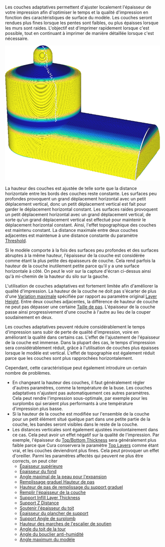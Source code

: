 Les couches adaptatives permettent d'ajuster localement l'épaisseur de votre impression afin d'optimiser le temps et la qualité d'impression en fonction des caractéristiques de surface du modèle. Les couches seront rendues plus fines lorsque les pentes sont faibles, ou plus épaisses lorsque les murs sont raides. L'objectif est d'imprimer rapidement lorsque c'est possible, tout en continuant à imprimer de manière détaillée lorsque c'est nécessaire.

![Avec le schéma de couleur "épaisseur de la couche", vous pouvez voir qu'il colore les couches plus fines en bleu et les couches plus épaisses en jaune](../../../articles/images/adaptive_layer_height_enabled.png)

La hauteur des couches est ajustée de telle sorte que la distance horizontale entre les bords des couches reste constante. Les surfaces peu profondes provoquent un grand déplacement horizontal avec un petit déplacement vertical, donc un petit déplacement vertical est fait pour garder le déplacement horizontal constant. Les surfaces raides provoquent un petit déplacement horizontal avec un grand déplacement vertical, de sorte qu'un grand déplacement vertical est effectué pour maintenir le déplacement horizontal constant. Ainsi, l'effet topographique des couches est maintenu constant. La distance maximale entre deux couches adjacentes est maintenue à une distance constante du paramètre [Threshold](adaptive_layer_height_threshold.md).

Si le modèle comporte à la fois des surfaces peu profondes et des surfaces abruptes à la même hauteur, l'épaisseur de la couche est considérée comme étant la plus petite des épaisseurs de couche. Cela rend parfois la hauteur de la couche inutilement petite parce qu'il y a une surface horizontale à côté. On peut le voir sur la capture d'écran ci-dessus ainsi qu'à mi-chemin de la hauteur du silo sur la gauche.

L'utilisation de couches adaptatives est fortement limitée afin d'améliorer la qualité d'impression. La hauteur de la couche ne doit pas s'écarter de plus d'une [Variation maximale](adaptive_layer_height_variation.md) spécifiée par rapport au paramètre original [Layer Height](../resolution/layer_height.md). Entre deux couches adjacentes, la différence de hauteur de couche ne peut pas dépasser une certaine [Taille de pas](adaptive_layer_height_variation_step.md). L'épaisseur de la couche passe ainsi progressivement d'une couche à l'autre au lieu de la couper soudainement en deux.

Les couches adaptatives peuvent réduire considérablement le temps d'impression sans subir de perte de qualité d'impression, voire en améliorant la qualité dans certains cas. L'effet de l'ajustement de l'épaisseur de la couche est immense. Dans la plupart des cas, le temps d'impression sera considérablement réduit, grâce à l'utilisation de couches plus épaisses lorsque le modèle est vertical. L'effet de topographie est également réduit parce que les couches sont plus rapprochées horizontalement.

Cependant, cette caractéristique peut également introduire un certain nombre de problèmes.
* En changeant la hauteur des couches, il faut généralement régler d'autres paramètres, comme la température de la buse. Les couches adaptatives n'ajustent pas automatiquement ces autres paramètres. Cela peut rendre l'impression sous-optimale, par exemple pour les surplombs qui seraient plus performants à une température d'impression plus basse.
* Si la hauteur de la couche est modifiée sur l'ensemble de la couche pour un petit élément situé quelque part dans une petite partie de la couche, les bandes seront visibles dans le reste de la couche.
* Les distances verticales sont également ajustées involontairement dans ce cas. Cela peut avoir un effet négatif sur la qualité de l'impression. Par exemple, l'épaisseur du [Top/Bottom Thickness](../shell/top_bottom_thickness.md) sera généralement plus faible parce que Cura conservera le paramètre [Top Layers](../shell/top_layers.md) comme étant vrai, et les couches deviendront plus fines. Cela peut provoquer un effet d'oreiller. Parmi les paramètres affectés qui peuvent ne plus être corrects, on peut citer
  * [Épaisseur supérieure](../shell/top_thickness.md)
  * [Épaisseur du fond](../shell/bottom_thickness.md)
  * [Angle maximal de la peau pour l'expansion](../infill/max_skin_angle_for_expansion.md)
  * [Remplissage graduel Hauteur de pas](../infill/gradual_infill_step_height.md)
  * [Hauteur de pas de remplissage du support graduel](../support/gradual_support_infill_step_height.md)
  * [Remplir l'épaisseur de la couche](../infill/infill_sparse_thickness.md)
  * [Support Infill Layer Thickness](../support/support_infill_sparse_thickness.md)
  * [Support Z Distance](../support/support_z_distance.md)
  * [Soutenir l'épaisseur du toit](../support/support_toof_height.md)
  * [Épaisseur du plancher de support](../support/support_bottom_height.md)
  * [Support Angle de surplomb](../support/support_angle.md)
  * [Hauteur des marches de l'escalier de soutien](../support/support_bottom_stair_step_height.md)
  * [Angle du toit de la tour](../support/support_tower_roof_angle.md)
  * [Angle du bouclier anti-humidité](../dual/ooze_shield_angle.md)
  * [Angle maximum du modèle](../experimental/conical_overhang_angle.md)
